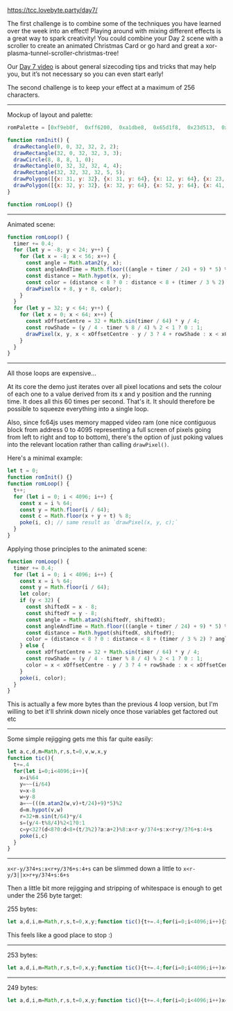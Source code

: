 https://tcc.lovebyte.party/day7/

The first challenge is to combine some of the techniques you have learned over the week into an effect! Playing around with mixing different effects is a great way to spark creativity! You could combine your Day 2 scene with a scroller to create an animated Christmas Card or go hard and great a xor-plasma-tunnel-scroller-christmas-tree!

Our [Day 7 video](https://www.youtube.com/watch?v=bCus9KXBk68) is about general sizecoding tips and tricks that may help you, but it’s not necessary so you can even start early!

The second challenge is to keep your effect at a maximum of 256 characters.

-----

Mockup of layout and palette:

```js
romPalette = [0xf9eb0f,  0xff6200,  0xa1dbe8,  0x65d1f8,  0x23d513,  0x20C011,  0xa2a2a2,  0x929292];

function romInit() {
  drawRectangle(0, 0, 32, 32, 2, 2);
  drawRectangle(32, 0, 32, 32, 3, 3);
  drawCircle(8, 8, 8, 1, 0);
  drawRectangle(0, 32, 32, 32, 4, 4);
  drawRectangle(32, 32, 32, 32, 5, 5);
  drawPolygon([{x: 31, y: 32}, {x: 31, y: 64}, {x: 12, y: 64}, {x: 23, y: 32}, ], 6, 6);
  drawPolygon([{x: 32, y: 32}, {x: 32, y: 64}, {x: 52, y: 64}, {x: 41, y: 32}, ], 7, 7);
}

function romLoop() {}
```

-----

Animated scene:

```js
function romLoop() {
  timer += 0.4;
  for (let y = -8; y < 24; y++) {
    for (let x = -8; x < 56; x++) {
      const angle = Math.atan2(y, x);
      const angleAndTime = Math.floor(((angle + timer / 24) + 9) * 5) % 2;
      const distance = Math.hypot(x, y);
      const color = (distance < 8 ? 0 : distance < 8 + (timer / 3 % 2) ? angleAndTime : angleAndTime + 2) % 8;
      drawPixel(x + 8, y + 8, color);
    }
  }
  for (let y = 32; y < 64; y++) {
    for (let x = 0; x < 64; x++) {
      const xOffsetCentre = 32 + Math.sin(timer / 64) * y / 4;
      const rowShade = (y / 4 - timer % 8 / 4) % 2 < 1 ? 0 : 1;
      drawPixel(x, y, x < xOffsetCentre - y / 3 ? 4 + rowShade : x < xOffsetCentre + y / 3 ? 6 + rowShade : 4 + rowShade);
    }
  }
}
```

-----

All those loops are expensive...

At its core the demo just iterates over all pixel locations and sets the colour of each one to a value derived from its x and y position and the running time. It does all this 60 times per second. That's it. It should therefore be possible to squeeze everything into a single loop.

Also, since fc64js uses memory mapped video ram (one nice contiguous block from address 0 to 4095 representing a full screen of pixels going from left to right and top to bottom), there's the option of just poking values into the relevant location rather than calling `drawPixel()`.

Here's a minimal example:

```js
let t = 0;
function romInit() {}
function romLoop() {
  t++;
  for (let i = 0; i < 4096; i++) {
    const x = i % 64;
    const y = Math.floor(i / 64);
    const c = Math.floor(x + y + t) % 8;  
    poke(i, c); // same result as `drawPixel(x, y, c);`
  }
}
```

Applying those principles to the animated scene:

```js
function romLoop() {
  timer += 0.4;
  for (let i = 0; i < 4096; i++) {
    const x = i % 64;
    const y = Math.floor(i / 64);
    let color;
    if (y < 32) {
      const shiftedX = x - 8;
      const shiftedY = y - 8;
      const angle = Math.atan2(shiftedY, shiftedX);
      const angleAndTime = Math.floor(((angle + timer / 24) + 9) * 5) % 2;
      const distance = Math.hypot(shiftedX, shiftedY);
      color = (distance < 8 ? 0 : distance < 8 + (timer / 3 % 2) ? angleAndTime : angleAndTime + 2) % 8;
    } else {
      const xOffsetCentre = 32 + Math.sin(timer / 64) * y / 4;
      const rowShade = (y / 4 - timer % 8 / 4) % 2 < 1 ? 0 : 1;
      color = x < xOffsetCentre - y / 3 ? 4 + rowShade : x < xOffsetCentre + y / 3 ? 6 + rowShade : 4 + rowShade;
    }
    poke(i, color);
  }
}
```

This is actually a few more bytes than the previous 4 loop version, but I'm willing to bet it'll shrink down nicely once those variables get factored out etc

-----

Some simple rejigging gets me this far quite easily:

```js
let a,c,d,m=Math,r,s,t=0,v,w,x,y
function tic(){
  t+=.4
  for(let i=0;i<4096;i++){
    x=i%64
    y=~~(i/64)
    v=x-8
    w=y-8
    a=~~(((m.atan2(w,v)+t/24)+9)*5)%2
    d=m.hypot(v,w)
    r=32+m.sin(t/64)*y/4
    s=(y/4-t%8/4)%2<1?0:1
    c=y<32?(d<8?0:d<8+(t/3%2)?a:a+2)%8:x<r-y/3?4+s:x<r+y/3?6+s:4+s
    poke(i,c)
  }
}
```

-----

`x<r-y/3?4+s:x<r+y/3?6+s:4+s` can be slimmed down a little to `x<r-y/3||x>r+y/3?4+s:6+s`

Then a little bit more rejigging and stripping of whitespace is enough to get under the 256 byte target:

255 bytes:

```js
let a,d,i,m=Math,r,s,t=0,x,y;function tic(){t+=.4;for(i=0;i<4096;i++){x=i%64;y=~~(i/64);a=~~(((m.atan2(y-8,x-8)+t/24)+9)*5)%2;d=m.hypot(x-8,y-8);r=32+m.sin(t/64)*y/4;s=(y/4-t%8/4)%2<1?0:1;poke(i,y<32?(d<8?0:d<8+(t/3%2)?a:a+2)%8:x<r-y/3||x>r+y/3?4+s:6+s)}}
```

This feels like a good place to stop :)

-----

253 bytes:

```js
let a,d,i,m=Math,r,s,t=0,x,y;function tic(){t+=.4;for(i=0;i<4096;i++)x=i%64,y=~~(i/64),a=~~(((m.atan2(y-8,x-8)+t/24)+9)*5)%2,d=m.hypot(x-8,y-8),r=32+m.sin(t/64)*y/4,s=(y/4-t%8/4)%2<1?0:1,poke(i,y<32?(d<8?0:d<8+(t/3%2)?a:a+2)%8:x<r-y/3||x>r+y/3?4+s:6+s)}
```

-----

249 bytes:

```js
let a,d,i,m=Math,r,s,t=0,x,y;function tic(){t+=.4;for(i=0;i<4096;i++)x=i%64,y=~~(i/64),a=~~(((m.atan2(y-8,x-8)+t/24)+9)*5)%2,d=m.hypot(x-8,y-8),r=32+m.sin(t/64)*y/4,s=~~(y/4-t%8/4)%2,poke(i,y<32?(d<8?0:d<8+(t/3%2)?a:a+2)%8:x<r-y/3||x>r+y/3?4+s:6+s)}
```
